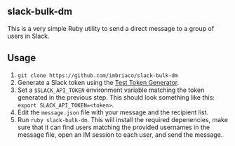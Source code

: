 slack-bulk-dm
-------------

This is a very simple Ruby utility to send a direct message to a group of users in Slack.

## Usage

1. `git clone https://github.com/imbriaco/slack-bulk-dm`
2. Generate a Slack token using the [Test Token Generator](https://api.slack.com/docs/oauth-test-tokens).
3. Set a `$SLACK_API_TOKEN` environment variable matching the token generated in the previous step. This should look something like this: `export SLACK_API_TOKEN=<token>`.
3. Edit the `message.json` file with your message and the recipient list.
3. Run `ruby slack-bulk-dm`. This will install the required depenencies, make sure that it can find users matching the provided usernames in the message file, open an IM session to each user, and send the message.
